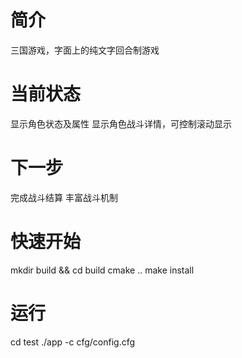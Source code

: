 # 简介
三国游戏，字面上的纯文字回合制游戏

# 当前状态
显示角色状态及属性
显示角色战斗详情，可控制滚动显示

# 下一步
完成战斗结算
丰富战斗机制

# 快速开始
mkdir build && cd build
cmake ..
make install

# 运行
cd test
./app -c cfg/config.cfg